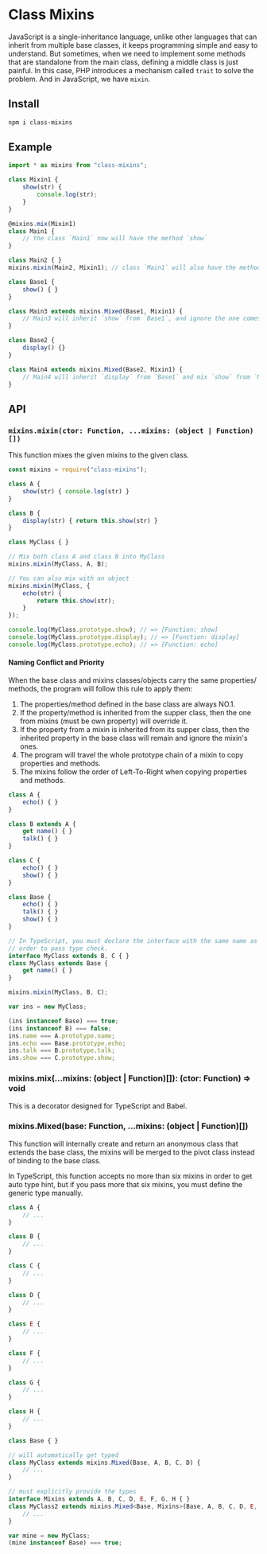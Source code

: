 # Class Mixins

JavaScript is a single-inheritance language, unlike other languages that can 
inherit from multiple base classes, it keeps programming simple and easy to 
understand. But sometimes, when we need to implement some methods that are 
standalone from the main class, defining a middle class is just painful. In this 
case, PHP introduces a mechanism called `trait` to solve the problem. And in 
JavaScript, we have `mixin`.

## Install

```sh
npm i class-mixins
```

## Example

```typescript
import * as mixins from "class-mixins";

class Mixin1 {
    show(str) {
        console.log(str);
    }
}

@mixins.mix(Mixin1)
class Main1 {
    // the class `Main1` now will have the method `show`
}

class Main2 { }
mixins.mixin(Main2, Mixin1); // class `Main1` will also have the method `show`

class Base1 {
    show() { }
}

class Main3 extends mixins.Mixed(Base1, Mixin1) {
    // Main3 will inherit `show` from `Base1`, and ignore the one comes from `Mixin1`
}

class Base2 {
    display() {}
}

class Main4 extends mixins.Mixed(Base2, Mixin1) {
    // Main4 will inherit `display` from `Base1` and mix `show` from `Mixin1`
}
```

## API

### `mixins.mixin(ctor: Function, ...mixins: (object | Function)[])`

This function mixes the given mixins to the given class.

```javascript
const mixins = require("class-mixins");

class A {
    show(str) { console.log(str) }
}

class B {
    display(str) { return this.show(str) }
}

class MyClass { }

// Mix both class A and class B into MyClass
mixins.mixin(MyClass, A, B);

// You can also mix with an object
mixins.mixin(MyClass, {
    echo(str) {
        return this.show(str);
    }
});

console.log(MyClass.prototype.show); // => [Function: show]
console.log(MyClass.prototype.display); // => [Function: display]
console.log(MyClass.prototype.echo); // => [Function: echo]
```

#### Naming Conflict and Priority

When the base class and mixins classes/objects carry the same properties/
methods, the program will follow this rule to apply them:

1. The properties/method defined in the base class are always NO.1.
2. If the property/method is inherited from the supper class, then the one from 
    mixins (must be own property) will override it.
3. If the property from a mixin is inherited from its supper class, then the 
    inherited property in the base class will remain and ignore the mixin's ones.
4. The program will travel the whole prototype chain of a mixin to copy 
    properties and methods.
5. The mixins follow the order of Left-To-Right when copying properties and 
    methods.

```typescript
class A {
    echo() { }
}

class B extends A {
    get name() { }
    talk() { }
}

class C {
    echo() { }
    show() { }
}

class Base {
    echo() { }
    talk() { }
    show() { }
}

// In TypeScript, you must declare the interface with the same name as class in 
// order to pass type check.
interface MyClass extends B, C { }
class MyClass extends Base {
    get name() { }
}

mixins.mixin(MyClass, B, C);

var ins = new MyClass;

(ins instanceof Base) === true;
(ins instanceof B) === false;
ins.name === A.prototype.name;
ins.echo === Base.prototype.echo;
ins.talk === B.prototype.talk;
ins.show === C.prototype.show;
```

### mixins.mix(...mixins: (object | Function)[]): (ctor: Function) => void

This is a decorator designed for TypeScript and Babel.

### mixins.Mixed(base: Function, ...mixins: (object | Function)[])

This function will internally create and return an anonymous class that extends 
the base class, the mixins will be merged to the pivot class instead of binding 
to the base class.

In TypeScript, this function accepts no more than six mixins in order to get
auto type hint, but if you pass more that six mixins, you must define the
generic type manually.

```typescript
class A {
    // ...
}

class B {
    // ...
}

class C {
    // ...
}

class D {
    // ...
}

class E {
    // ...
}

class F {
    // ...
}

class G {
    // ...
}

class H {
    // ...
}

class Base { }

// will automatically get typed
class MyClass extends mixins.Mixed(Base, A, B, C, D) {
    // ...
}

// must explicitly provide the types
interface Mixins extends A, B, C, D, E, F, G, H { }
class MyClass2 extends mixins.Mixed<Base, Mixins>(Base, A, B, C, D, E, F, G, H) {
    // ...
}

var mine = new MyClass;
(mine instanceof Base) === true;
```